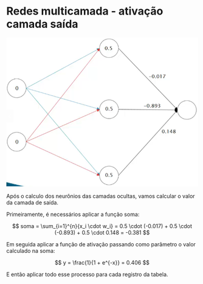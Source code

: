 # Redes multicamada - ativação camada saída

![](./assets/ativacao-camada-saida.png)

Após o calculo dos neurônios das camadas ocultas, vamos calcular o valor da camada de saída.

Primeiramente, é necessários aplicar a função soma:

$$
soma = \sum_{i=1}^{n}{x_i \cdot w_i} = 0.5 \cdot (-0.017) + 0.5 \cdot (-0.893) + 0.5 \cdot 0.148 = -0.381
$$

Em seguida aplicar a função de ativação passando como parâmetro o valor calculado na soma:

$$
y = \frac{1}{1 + e^{-x}} = 0.406
$$

E então aplicar todo esse processo para cada registro da tabela.